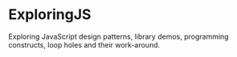 # ExploringJS
Exploring JavaScript design patterns, library demos, programming constructs, loop holes and their work-around.
